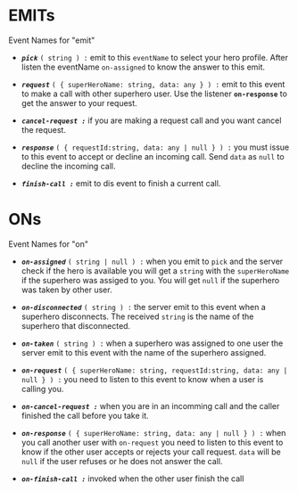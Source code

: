 # EMITs

Event Names for "emit"

- **_`pick`_** `( string ) :` emit to this `eventName` to select your hero profile. After listen the eventName `on-assigned` to know the answer to this emit.

- **_`request`_** `( { superHeroName: string, data: any } ) :` emit to this event to make a call with other superhero user. Use the listener **`on-response`** to get the answer to your request.

- **_`cancel-request :`_** if you are making a request call and you want cancel the request.

* **_`response`_** `( { requestId:string, data: any | null } ) :` you must issue to this event to accept or decline an incoming call. Send `data` as `null` to decline the incoming call.

- **_`finish-call :`_** emit to dis event to finish a current call.

# ONs

Event Names for "on"

- **_`on-assigned`_** `( string | null ) :` when you emit to `pick` and the server check if the hero is available you will get a `string` with the `superHeroName` if the superhero was assiged to you. You will get `null` if the superhero was taken by other user.

* **_`on-disconnected`_** `( string ) :` the server emit to this event when a superhero disconnects. The received `string` is the name of the superhero that disconnected.

* **_`on-taken`_** `( string ) :` when a superhero was assigned to one user the server emit to this event with the name of the superhero assigned.

- **_`on-request`_** `( { superHeroName: string, requestId:string, data: any | null } ) :` you need to listen to this event to know when a user is calling you.

- **_`on-cancel-request :`_** when you are in an incomming call and the caller finished the call before you take it.

- **_`on-response`_** `( { superHeroName: string, data: any | null } ) :` when you call another user with `on-request` you need to listen to this event to know if the other user accepts or rejects your call request. `data` will be `null` if the user refuses or he does not answer the call.


- **_`on-finish-call :`_**  invoked when the other user finish the call
